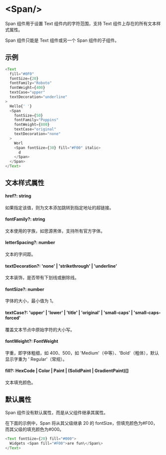 # \<Span/\>

Span 组件用于设置 Text 组件内的字符范围，支持 Text 组件上存在的所有文本样式属性。

Span 组件只能是 Text 组件或另一个 Span 组件的子组件。

## 示例

```TypeScript
<Text
  fill="#0F0"
  fontSize={20}
  fontFamily="Roboto"
  fontWeight={400}
  textCase="upper"
  textDecoration="underline"
>
  Hello{' '}
  <Span
    fontSize={50}
    fontFamily="Poppins"
    fontWeight={800}
    textCase="original"
    textDecoration="none"
  >
    Worl
    <Span fontSize={30} fill="#F00" italic>
      d
    </Span>
  </Span>
</Text>
```

## 文本样式属性

#### href?: string

如果指定该值，则为文本添加跳转到指定地址的超链接。

#### fontFamily?: string

文本使用的字族，如思源黑体，支持所有官方字体。

#### letterSpacing?: number

文本的字间距。

#### textDecoration?: 'none' | 'strikethrough' | 'underline'

文本装饰，是否带有下划线或删除线。

#### fontSize?: number

字体的大小，最小值为 1。

#### textCase?: 'upper' | 'lower' | 'title' | 'original' | 'small-caps' | 'small-caps-forced'

覆盖文本节点中原始字符的大小写。

#### fontWeight?: FontWeight

字重，即字体粗细，如 400、500，如 'Medium'（中等）、'Bold'（粗体），默认显示字重为 ' Regular'（常规）。

#### fill?: HexCode | Color | Paint | (SolidPaint | GradientPaint)[]

文本填充颜色。

## 默认属性

Span 组件没有默认属性，而是从父组件继承其属性。

在下面的示例中，Span 将从其父级继承 20 的 fontSize，但填充颜色为#F00，而其父级的填充颜色为#000。

```TypeScript
<Text fontSize={20} fill="#000">
  Widgets <Span fill="#F00">are fun\</Span\>
</Text>
```